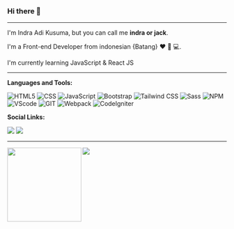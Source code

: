 ### Hi there 👋
---- 

I'm Indra Adi Kusuma, but you can call me **indra or jack**.

I'm a Front-end Developer from indonesian {Batang} :heart: 🧐 :computer:. 

I'm currently learning JavaScript & React JS

---- 

**Languages and Tools:**  

![HTML5](https://img.shields.io/badge/-HTML-000000?style=flat&logo=HTML5)
![CSS](https://img.shields.io/badge/-CSS-000000?style=flat&logo=CSS3)
![JavaScript](https://img.shields.io/badge/-JavaScript-000000?style=flat&logo=javascript)
![Bootstrap](https://img.shields.io/badge/-Bootstrap-000000?style=flat&logo=Bootstrap)
![Tailwind CSS](https://img.shields.io/badge/-Tailwind_CSS-000000?style=flat&logo=tailwind-css)
![Sass](https://img.shields.io/badge/-Sass-000000?style=flat&logo=Sass)
![NPM](https://img.shields.io/badge/-NPM-000000?style=flat&logo=NPM)
![VScode](https://img.shields.io/badge/-Visual_Studio_Code-000000?style=flat&logo=visual-studio-code)
![GIT](https://img.shields.io/badge/-Git-000000?style=flat&logo=Git)
![Webpack](https://img.shields.io/badge/-Webpack-000000?style=flat&logo=Webpack)
![CodeIgniter](https://img.shields.io/badge/-CodeIgniter-000000?style=flat&logo=CodeIgniter)

**Social Links:**  

<a href="https://www.facebook.com/profile.php?id=100009019826862"><img src="https://img.shields.io/badge/-000000?color=ffffff&style=social&logo=Facebook"/></a>
<a href="https://instagram.com/mrx.indra?igshid=11kpair02rpez"><img src="https://img.shields.io/badge/-000000?color=ffffff&style=social&logo=Instagram"/></a>

----

<div>
  <img height="170" align="left" src="https://github-readme-stats.vercel.app/api?username=indraAK&count_private=true&include_all_commits=true" />
  <img src="https://github-readme-stats.vercel.app/api/top-langs/?username=indraAK&layout=compact" />
</div>

